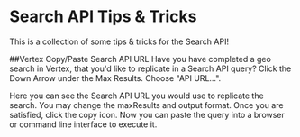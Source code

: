 # Search API Tips & Tricks

This is a collection of some tips & tricks for the Search API!

##Vertex Copy/Paste Search API URL
Have you have completed a geo search in Vertex, that you'd like to replicate in a Search API query? Click the Down Arrow under the Max Results. Choose "API URL...".

Here you can see the Search API URL you would use to replicate the search. You may change the maxResults and output format. Once you are satisfied, click the copy icon. Now you can paste the query into a browser or command line interface to execute it.

